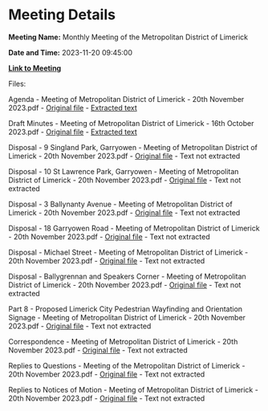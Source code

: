 # Meeting Details

**Meeting Name:** Monthly Meeting of the Metropolitan District of Limerick

**Date and Time:** 2023-11-20 09:45:00

**[Link to Meeting](https://www.limerick.ie/council/whats-on/monthly-meeting-of-the-metropolitan-district-of-limerick-7)**

Files: 

Agenda - Meeting of Metropolitan District of Limerick - 20th November 2023.pdf - [Original file](https://www.limerick.ie/sites/default/files/media/documents/2023-11/00-Agenda-Meeting-of-Metropolitan-District-of-Limerick-20th-November-2023.pdf) - [Extracted text](./Agenda%20-%20Meeting%20of%20Metropolitan%20District%20of%20Limerick%20-%2020th%20November%202023.md)

Draft Minutes - Meeting of Metropolitan District of Limerick - 16th October 2023.pdf - [Original file](https://www.limerick.ie/sites/default/files/media/documents/2023-11/01-Draft-Minutes-Meeting-of-Metropolitan-District-of-Limerick-16th-October-2023.pdf) - [Extracted text](./Draft%20Minutes%20-%20Meeting%20of%20Metropolitan%20District%20of%20Limerick%20-%2016th%20October%202023.md)

Disposal - 9 Singland Park, Garryowen - Meeting of Metropolitan District of Limerick - 20th November 2023.pdf - [Original file](https://www.limerick.ie/sites/default/files/media/documents/2023-11/03-a-Disposal-9-Singland-Park-Garryowen-Meeting-of-Metropolitan-District-of-Limerick-20th-November-2023.pdf) - Text not extracted

Disposal - 10 St Lawrence Park, Garryowen - Meeting of Metropolitan District of Limerick - 20th November 2023.pdf - [Original file](https://www.limerick.ie/sites/default/files/media/documents/2023-11/03-b-Disposal-10-St-Lawrence-Park-Garryowen-Meeting-of-Metropolitan-District-of-Limerick-20th-November-2023.pdf) - Text not extracted

Disposal - 3 Ballynanty Avenue - Meeting of Metropolitan District of Limerick - 20th November 2023.pdf - [Original file](https://www.limerick.ie/sites/default/files/media/documents/2023-11/03-c-Disposal-3-Ballynanty-Avenue-Meeting-of-Metropolitan-District-of-Limerick-20th-November-2023.pdf) - Text not extracted

Disposal - 18 Garryowen Road - Meeting of Metropolitan District of Limerick - 20th November 2023.pdf - [Original file](https://www.limerick.ie/sites/default/files/media/documents/2023-11/03-d-Disposal-18-Garryowen-Road-Meeting-of-Metropolitan-District-of-Limerick-20th-November-2023.pdf) - Text not extracted

Disposal - Michael Street - Meeting of Metropolitan District of Limerick - 20th November 2023.pdf - [Original file](https://www.limerick.ie/sites/default/files/media/documents/2023-11/03-e-Disposal-Michael-Street-Meeting-of-Metropolitan-District-of-Limerick-20th-November-2023.pdf) - Text not extracted

Disposal - Ballygrennan and Speakers Corner - Meeting of Metropolitan District of Limerick - 20th November 2023.pdf - [Original file](https://www.limerick.ie/sites/default/files/media/documents/2023-11/03-f-Disposal-Ballygrennan-and-Speakers-Corner-Meeting-of-Metropolitan-District-of-Limerick-20th-November-2023.pdf) - Text not extracted

Part 8 - Proposed Limerick City Pedestrian Wayfinding and Orientation Signage - Meeting of Metropolitan District of Limerick - 20th November 2023.pdf - [Original file](https://www.limerick.ie/sites/default/files/media/documents/2023-11/04-Part-8-Proposed-Limerick-City-Pedestrian-Wayfinding-and-Orientation-Signage-Meeting-of-Metropolitan-District-of-Limerick-20th-Nov-23.pdf) - Text not extracted

Correspondence - Meeting of Metropolitan District of Limerick - 20th November 2023.pdf - [Original file](https://www.limerick.ie/sites/default/files/media/documents/2023-11/40-Correspondence-Meeting-of-Metropolitan-District-of-Limerick-20th-November-2023.pdf) - Text not extracted

Replies to Questions - Meeting of the Metropolitan District of Limerick - 20th November 2023.pdf - [Original file](https://www.limerick.ie/sites/default/files/media/documents/2023-11/Replies-to-Questions-Meeting-of-the-Metropolitan-District-of-Limerick-20th-November-2023.pdf) - Text not extracted

Replies to Notices of Motion - Meeting of Metropolitan District of Limerick - 20th November 2023.pdf - [Original file](https://www.limerick.ie/sites/default/files/media/documents/2023-11/Replies-to-Notices-of-Motion-Meeting-of-Metropolitan-District-of-Limerick-20th-November-2023.pdf) - Text not extracted

